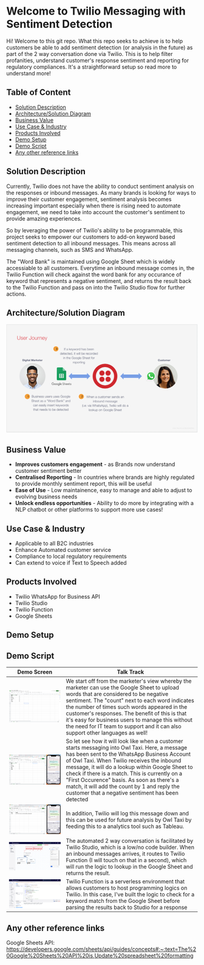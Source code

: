 # Welcome to Twilio Messaging with Sentiment Detection

Hi! Welcome to this git repo. What this repo seeks to achieve is to help customers be able to add sentiment detection (or analysis in the future) as part of the 2 way conversation done via Twilio. This is to help filter profanities, understand customer's response sentiment and reporting for regulatory compliances. It's a straightforward setup so read more to understand more!


## Table of Content
- [Solution Description](#Solution-Description)
- [Architecture/Solution Diagram](#ArchitectureSolution-Diagram)
- [Business Value](#Business-Value)
- [Use Case & Industry](#use-case--industry)
- [Products Involved](#Products-Involved)
- [Demo Setup](#Demo-Setup)
- [Demo Script](#Demo-Script)
- [Any other reference links](#Any-other-reference-links)


## Solution Description
Currently, Twilio does not have the ability to conduct sentiment analysis on the responses or inbound messages. As many brands is looking for ways to improve their customer engagement, sentiment analysis becomes increasing important especially when there is rising need to automate engagement, we need to take into account the customer's sentiment to provide amazing experiences. 

So by leveraging the power of Twilio's ability to be programmable, this project seeks to empower our customers to add-on keyword based sentiment detection to all inbound messages. This means across all messaging channels, such as SMS and WhatsApp. 

The "Word Bank" is maintained using Google Sheet which is widely accessiable to all customers. Everytime an inbound message comes in, the Twilio Function will check against the word bank for any occurance of keyword that represents a negative sentiment, and returns the result back to the Twilio Function and pass on into the Twilio Studio flow for further actions.

## Architecture/Solution Diagram
![Solution Architecture](https://github.com/ctleow/sentimentdetection/blob/main/img/solution-journey.png)

## Business Value
- **Improves customers engagement** - as Brands now understand customer sentiment better
- **Centralised Reporting** - In countries where brands are highly regulated to provide monthly sentiment report, this will be useful
- **Ease of Use** - Low maintainence, easy to manage and able to adjust to evolving business needs
- **Unlock endless opportunities** - Ability to do more by integrating with a NLP chatbot or other platforms to support more use cases!

## Use Case & Industry
- Applicable to all B2C industries
- Enhance Automated customer service 
- Compliance to local regulatory requirements
- Can extend to voice if Text to Speech added


## Products Involved
- Twilio WhatsApp for Business API
- Twilio Studio
- Twilio Function
- Google Sheets


## Demo Setup

## Demo Script
| Demo Screen  | Talk Track |
| ------------- | ------------- |
| ![demo_screen1](https://github.com/ctleow/sentimentdetection/blob/main/img/1_demo.png) | We start off from the marketer's view whereby the marketer can use the Google Sheet to upload words that are considered to be negative sentiment. The "count" next to each word indicates the number of times such words appeared in the customer's responses. The benefit of this is that it's easy for business users to manage this without the need for IT team to support and it can also support other languages as well! |
| ![demo_screen2](https://github.com/ctleow/sentimentdetection/blob/main/img/2_demo.png) | So let see how it will look like when a customer starts messaging into Owl Taxi. Here, a message has been sent to the WhatsApp Business Account of Owl Taxi. When Twilio receives the inbound message, it will do a lookup within Google Sheet to check if there is a match. This is currently on a "First Occurence" basis. As soon as there's a match, it will add the count by 1 and reply the customer that a negative sentiment has been detected  |
| ![demo_screen3](https://github.com/ctleow/sentimentdetection/blob/main/img/3_demo.png) | In addition, Twilio will log this message down and this can be used for future analysis by Owl Taxi by feeding this to a analytics tool such as Tableau.  |
| ![demo_screen4](https://github.com/ctleow/sentimentdetection/blob/main/img/4_demo.png) | The automated 2 way conversation is facilitated by Twilio Studio, which is a low/no code builder. When an inbound messages arrives, it routes to Twilio Function (I will touch on that in a second), which will run the logic to lookup in the Google Sheet and returns the result.  |
| ![demo_screen5](https://github.com/ctleow/sentimentdetection/blob/main/img/5_demo.png) | Twilio Function is a serverless environment that allows customers to host programming logics on Twilio. In this case, I've built the logic to check for a keyword match from the Google Sheet before parsing the results back to Studio for a response  |


## Any other reference links
Google Sheets API: https://developers.google.com/sheets/api/guides/concepts#:~:text=The%20Google%20Sheets%20API%20is,Update%20spreadsheet%20formatting



